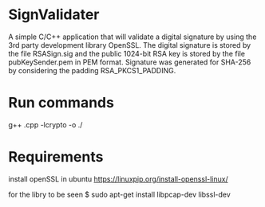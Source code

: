 # SignValidater
A simple C/C++ application that will validate a digital signature by using the 3rd party development library OpenSSL.
The digital signature is stored by the file RSASign.sig and the public 1024-bit RSA key is stored by the file pubKeySender.pem in PEM format.
Signature was generated for SHA-256 by considering the padding RSA_PKCS1_PADDING.

# Run commands
g++ <filnename>.cpp -lcrypto -o <outputfilename>
./<outputfilename>

# Requirements
install openSSL in ubuntu https://linuxpip.org/install-openssl-linux/

for the libry to be seen $ sudo apt-get install libpcap-dev libssl-dev
